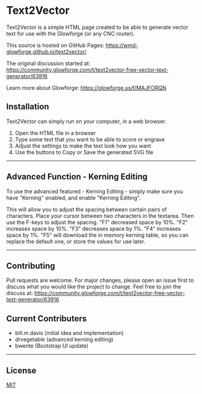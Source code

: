 # Text2Vector

Text2Vector is a simple HTML page created to be able to generate vector text for use with the Glowforge (or any CNC router).

This source is hosted on GitHub Pages: https://wmd-glowforge.github.io/text2vector/ 

The original discussion started at: https://community.glowforge.com/t/text2vector-free-vector-text-generator/63916

Learn more about Glowforge: https://glowforge.us/f/MAJFORQN

## Installation

Text2Vector can simply run on your computer, in a web browser.

1. Open the HTML file in a browser
2. Type some text that you want to be able to score or engrave
3. Adjust the settings to make the text look how you want
4. Use the buttons to Copy or Save the generated SVG file

---

## Advanced Function - Kerning Editing

To use the advanced featured - Kerning Editing - simply make sure you have "Kerning" enabled, and enable "Kerning Editing".

This will allow you to adjust the spacing between certain pairs of characters.  Place your cursor between two characters in the textarea.  Then use the F-keys to adjust the spacing.  "F1" decreased space by 10%. "F2" increases space by 10%. "F3" decreases space by 1%. "F4" increases space by 1%.  "F5" will download the in memory kerning table, so you can replace the default one, or store the values for use later.

---

## Contributing

Pull requests are welcome. For major changes, please open an issue first to discuss what you would like the project to change.  Feel free to join the discuss at: https://community.glowforge.com/t/text2vector-free-vector-text-generator/63916

## Current Contributers
* bill.m.davis (initial idea and implementation)
* drvegetable (advanced kerning editing)
* bwente (Bootstrap UI update)

---

## License
[MIT](https://choosealicense.com/licenses/mit/)
